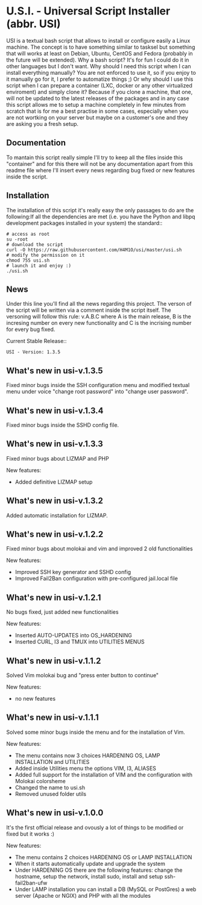 U.S.I. - Universal Script Installer (abbr. USI)
================================================

USI is a textual bash script that allows to install or configure easily a Linux machine.
The concept is to have something similar to tasksel but something that will works at least on Debian, Ubuntu, CentOS and Fedora (probably in the future will be extended).
Why a bash script? It's for fun I could do it in other languages but I don't want.
Why should I need this script when I can install everything manually? You are not enforced to use it, so if you enjoy to it manually go for it, I prefer to automatize things ;)
Or why should I use this script when I can prepare a container (LXC, docker or any other virtualized enviroment) and simply clone it? Because if you clone a machine, that one, will not be updated to the latest releases of the packages and in any case this script allows me to setup a machine completely in few minutes from scratch that is for me a best practise in some cases, especially when you are not wortking on your server but maybe on a customer's one and they are asking you a fresh setup.

Documentation
-------------

To mantain this script really simple I'll try to keep all the files inside this "container" and for this there will not be any documentation apart from this readme file where I'll insert every news regarding bug fixed or new features inside the script.

Installation
------------

The installation of this script it's really easy the only passages to do are the following:If all the dependencies are met (i.e. you have the Python and libpq
development packages installed in your system) the standard::

	# access as root
	su -root
	# download the script 
	curl -O https://raw.githubusercontent.com/H4M1O/usi/master/usi.sh
	# modify the permission on it
	chmod 755 usi.sh
	# launch it and enjoy :)
	./usi.sh

News
------------

Under this line you'll find all the news regarding this project.
The verson of the script will be written via a comment inside the script itself.
The versoning will follow this rule: v.A.B.C where A is the main release, B is the incresing number on every new functionality and C is the incrising number for every bug fixed.

Current Stable Release::

	USI - Version: 1.3.5

What's new in usi-v.1.3.5
-------------------------

Fixed minor bugs inside the SSH configuration menu and modified textual menu 
under voice "change root password" into "change user password".

What's new in usi-v.1.3.4
-------------------------

Fixed minor bugs inside the SSHD config file.

What's new in usi-v.1.3.3
-------------------------

Fixed minor bugs about LIZMAP and PHP

New features:

- Added definitive LIZMAP setup

What's new in usi-v.1.3.2
-------------------------

Added automatic installation for LIZMAP.

What's new in usi-v.1.2.2
-------------------------

Fixed minor bugs about molokai and vim and improved 2 old functionalities

New features:

- Improved SSH key generator and SSHD config
- Improved Fail2Ban configuration with pre-configured jail.local file

What's new in usi-v.1.2.1
-------------------------

No bugs fixed, just added new functionalities

New features:

- Inserted AUTO-UPDATES into OS_HARDENING
- Inserted CURL, I3 and TMUX into UTILITIES MENUS

What's new in usi-v.1.1.2
-------------------------

Solved Vim molokai bug and "press enter button to continue"

New features:

- no new features

What's new in usi-v.1.1.1
-------------------------

Solved some minor bugs inside the menu and for the installation of Vim.

New features:

- The menu contains now 3 choices HARDENING OS, LAMP INSTALLATION and UTILITIES
- Added inside Utilities menu the options VIM, I3, ALIASES
- Added full support for the installation of VIM and the configuration with Molokai colorsheme
- Changed the name to usi.sh
- Removed unused folder utils

What's new in usi-v.1.0.0
-------------------------

It's the first official release and ovously a lot of things to be modified or fixed but it works :)

New features:

- The menu contains 2 choices HARDENING OS or LAMP INSTALLATION
- When it starts automatically update and upgrade the system
- Under HARDENING OS there are the following features: change the hostname, setup the network, install sudo, install and setup ssh-fail2ban-ufw
- Under LAMP installation you can install a DB (MySQL or PostGres) a web server (Apache or NGIX) and PHP with all the modules

